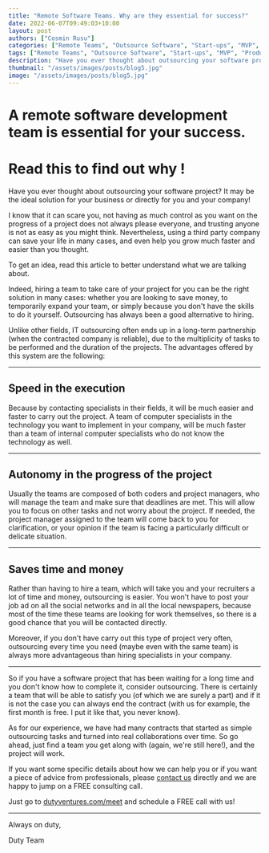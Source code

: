 ```yaml
---
title: "Remote Software Teams. Why are they essential for success?"
date: 2022-06-07T09:49:03+10:00
layout: post
authors: ["Cosmin Rusu"]
categories: ["Remote Teams", "Outsource Software", "Start-ups", "MVP", "Product", "Development", "Testing", "Launching"]
tags: ["Remote Teams", "Outsource Software", "Start-ups", "MVP", "Product", "Development", "Testing", "Launching"]
description: "Have you ever thought about outsourcing your software project? It may be the ideal solution for your business or directly for you and your company!"
thumbnail: "/assets/images/posts/blog5.jpg"
image: "/assets/images/posts/blog5.jpg"
---
```


# A remote software development team is essential for your success. 

# Read this to find out why !

Have you ever thought about outsourcing your software project? It may be the ideal solution for your business or directly for you and your company!

I know that it can scare you, not having as much control as you want on the progress of a project does not always please everyone, and trusting anyone is not as easy as you might think. Nevertheless, using a third party company can save your life in many cases, and even help you grow much faster and easier than you thought.

To get an idea, read this article to better understand what we are talking about.

Indeed, hiring a team to take care of your project for you can be the right solution in many cases: whether you are looking to save money, to temporarily expand your team, or simply because you don't have the skills to do it yourself. Outsourcing has always been a good alternative to hiring.

Unlike other fields, IT outsourcing often ends up in a long-term partnership (when the contracted company is reliable), due to the multiplicity of tasks to be performed and the duration of the projects. The advantages offered by this system are the following:

----------------------

## Speed in the execution

Because by contacting specialists in their fields, it will be much easier and faster to carry out the project. A team of computer specialists in the technology you want to implement in your company, will be much faster than a team of internal computer specialists who do not know the technology as well.

----------------------

## Autonomy in the progress of the project

Usually the teams are composed of both coders and project managers, who will manage the team and make sure that deadlines are met. This will allow you to focus on other tasks and not worry about the project. If needed, the project manager assigned to the team will come back to you for clarification, or your opinion if the team is facing a particularly difficult or delicate situation.

----------------------

## Saves time and money

Rather than having to hire a team, which will take you and your recruiters a lot of time and money, outsourcing is easier. You won't have to post your job ad on all the social networks and in all the local newspapers, because most of the time these teams are looking for work themselves, so there is a good chance that you will be contacted directly.

Moreover, if you don't have carry out this type of project very often, outsourcing every time you need (maybe even with the same team) is always more advantageous than hiring specialists in your company.

----------------------

So if you have a software project that has been waiting for a long time and you don't know how to complete it, consider outsourcing. There is certainly a team that will be able to satisfy you (of which we are surely a part) and if it is not the case you can always end the contract (with us for example, the first month is free. I put it like that, you never know).


As for our experience, we have had many contracts that started as simple outsourcing tasks and turned into real collaborations over time. So go ahead, just find a team you get along with (again, we're still here!), and the project will work.


If you want some specific details about how we can help you or if you want a piece of advice from professionals, please [contact us](https://dutyventures.com) directly and we are happy to jump on a
FREE consulting call. 

Just go to [dutyventures.com/meet](https://dutyventures.com/meet) and schedule a FREE call with us! 

----------------------

Always on duty,

Duty Team
